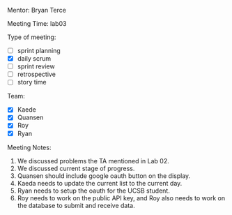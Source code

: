 Mentor: Bryan Terce

Meeting Time: lab03

Type of meeting: 

- [ ] sprint planning
- [x] daily scrum
- [ ] sprint review
- [ ] retrospective
- [ ] story time

Team: 

- [x] Kaede
- [x] Quansen
- [x] Roy
- [x] Ryan

Meeting Notes:

1. We discussed problems the TA mentioned in Lab 02.
2. We discussed current stage of progress. 
3. Quansen should include google oauth button on the display. 
4. Kaeda needs to update the current list to the current day. 
5. Ryan needs to setup the oauth for the UCSB student. 
6. Roy needs to work on the public API key, and Roy also needs to work on the database to submit and receive data.

